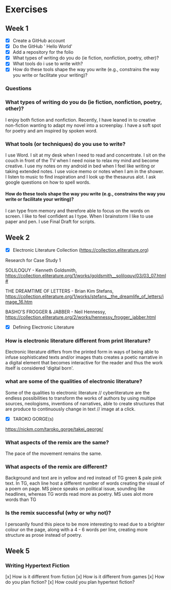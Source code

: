 # Exercises

## Week 1

- [x] Create a GitHub account
- [x] Do the GitHub ' Hello World'
- [x] Add a repository for the folio
- [x] What types of writing do you do (ie fiction, nonfiction, poetry, other)?
- [x] What tools do i use to write with?
- [x] How do these tools shape the way you write (e.g., constrains the way you write or facilitate your writing)?

### Questions

### What types of writing do you do (ie fiction, nonfiction, poetry, other)?

I enjoy both fiction and nonfiction. Recently, I have leaned in to creative non-fiction wanting to adapt my novel into a screenplay. I have a soft spot for poetry and am inspired by spoken word.

### What tools (or techniques) do you use to write?


I use Word. I sit at my desk when I need to read and concentrate. I sit on the couch in front of the TV when I need noise to relax my mind and become creative. 
I use my notes on my android in bed when I feel like writing or taking extended notes. I use voice memo or notes when I am in the shower. 
I listen to music to find inspiration and I look up the thesaurus alot. I ask google questions on how to spell words. 

#### How do these tools shape the way you write (e.g., constrains the way you write or facilitate your writing)?

I can type from memory and therefore able to focus on the words on screen. I like to feel confident as I type. When I brainstorm I like to use paper and pen. 
I use Final Draft for scripts.

## Week 2

- [x] Electronic Literature Collection (https://collection.eliterature.org) 

Research for Case Study 1

SOLILOQUY - Kenneth Goldsmith, https://collection.eliterature.org/1/works/goldsmith__soliloquy/03/03_07.html#

THE DREAMTIME OF LETTERS - Brian Kim Stefans, https://collection.eliterature.org/1/works/stefans__the_dreamlife_of_letters/image_16.htm

BASHO'S FROGGER & JABBER - Neil Hennessy, https://collection.eliterature.org/2/works/hennessy_frogger_jabber.html

- [x] Defining Electronic Literature

### How is electronic literature different from print literature?

Electronic literature differs from the printed form in ways of being able to infuse sophisticated texts and/or images thats creates a poetic narrative in a digital element that becomes interactive for the reader and thus the work itself is considered 'digital born'. 

### what are some of the qualities of electronic literature?

Some of the qualities to electronic literature // cyberliterature are the endless possibilities to transform the works of authors by using multipe sources, neologisms, inventions of narratives, able to create structures that are produce to continuously change in text // image at a click. 

- [x] TAROKO GORGE(s)

https://nickm.com/taroko_gorge/takei_george/

### What aspects of the remix are the same?
The pace of the movement remains the same. 

### What aspects of the remix are different?
Background and text are in yellow and red instead of TG green & pale pink text.
In TG, each line host a different number of words creating the visual of a poem on page. 
MS piece speaks on political issue, sounding like headlines, whereas TG words read more as poetry.
MS uses alot more words than TG
### Is the remix successful (why or why not)?
I persoanlly found this piece to be more interesting to read due to a brighter colour on the page, along with a 4 - 6 words per line, creating more structure as prose instead of poetry.  

## Week 5
### Writing Hypertext Fiction
[x] How is it different from fiction
[x] How is it different from games
[x] How do you plan fiction?
[x] How could you plan hypertext fiction?
